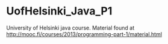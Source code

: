 # UofHelsinki_Java_P1
University of Helsinki java course. Material found at http://mooc.fi/courses/2013/programming-part-1/material.html
